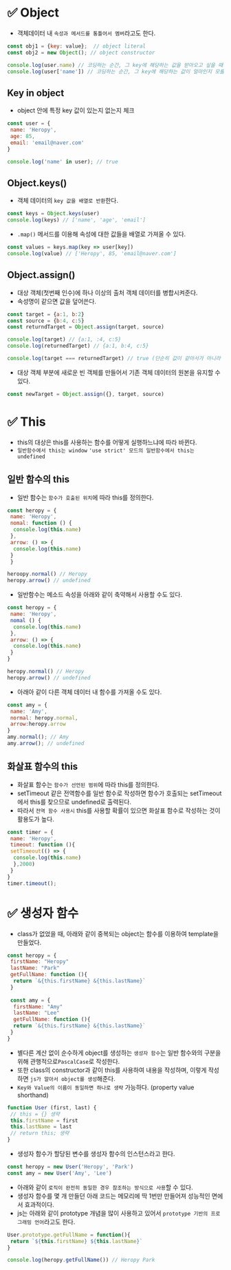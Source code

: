 # ✅ Object
* 객체데이터 내 `속성과 메서드를 통틀어서 멤버`라고도 한다.
```js
const obj1 = {key: value};  // object literal
const obj2 = new Object(); // object constructor
```
```js
console.log(user.name) // 코딩하는 순간, 그 key에 해당하는 값을 받아오고 싶을 때
console.log(user['name']) // 코딩하는 순간, 그 key에 해당하는 값이 얼마인지 모를 때
```
## Key in object
* object 안에 특정 key 값이 있는지 없는지 체크
```js
const user = {
 name: 'Heropy',
 age: 85,
 email: 'email@naver.com'
}
```
```js
console.log('name' in user); // true
```
## Object.keys()
* 객체 데이터의 `key 값을 배열로 반환`한다.
```js
const keys = Object.keys(user)
console.log(keys) // ['name', 'age', 'email']
```
* `.map()` 메서드를 이용해 속성에 대한 값들을 배열로 가져올 수 있다.
```js
const values = keys.map(key => user[key])
console.log(value) // ['Heropy', 85, 'email@naver.com']
```
## Object.assign()
* 대상 객체(첫번째 인수)에 하나 이상의 출처 객체 데이터를 병합시켜준다.
* 속성명이 같으면 값을 덮어쓴다.
```js
const target = {a:1, b:2}
const source = {b:4, c:5}
const returndTarget = Object.assign(target, source)

console.log(target) // {a:1, :4, c:5}
console.log(returnedTarget) // {a:1, b:4, c:5}

console.log(target === returnedTarget) // true (단순히 값이 같아서가 아니라 같은 메모리 주소를 바라보고 있다.)
```
* 대상 객체 부분에 새로운 빈 객체를 만들어서 기존 객체 데이터의 원본을 유지할 수 있다.
```js
const newTarget = Object.assign({}, target, source)
```
# ✅  This
* this의 대상은 this를 사용하는 함수를 어떻게 실행하느냐에 따라 바뀐다.
* `일반함수에서 this는 window` `'use strict' 모드의 일반함수에서 this는 undefined` 
## 일반 함수의 this
* 일반 함수는 `함수가 호출된 위치`에 따라 this를 정의한다.
```javascript
const heropy = {
 name: 'Heropy',
 nomal: function () {
  console.log(this.name)
 },
 arrow: () => {
  console.log(this.name)
 }
 }

heroopy.normal() // Heropy
heropy.arrow() // undefined
```
* 일반함수는 메소드 속성을 아래와 같이 축약해서 사용할 수도 있다.
```js
const heropy = {
 name: 'Heropy',
 nomal () {
  console.log(this.name)
 },
 arrow: () => {
  console.log(this.name)
 }
}

heropy.normal() // Heropy
heropy.arrow() // undefined
```
* 아래아 같이 다른 객체 데이터 내 함수를 가져올 수도 있다. 
```js
const amy = {
 name: 'Amy',
 normal: heropy.normal, 
 arrow:heropy.arrow
}
amy.normal(); // Amy
amy.arrow(); // undefined
```
## 화살표 함수의 this
* 화살표 함수는 `함수가 선언된 범위`에 따라 this를 정의한다.
* setTimeout 같은 전역함수를 일반 함수로 작성하면 함수가 호출되는 setTimeout에서 this를 찾으므로 undefined로 출력된다.
* 따라서 `전역 함수 사용시` this를 사용할 확률이 있으면 화살표 함수로 작성하는 것이 활용도가 높다.
```javascript
const timer = {
 name: 'Heropy',
 timeout: function (){
 setTimeout(() => {
  console.log(this.name)
  },2000)
 }
}
timer.timeout();
```


# ✅  생성자 함수
* class가 없었을 때, 아래와 같이 중복되는 object는 함수를 이용하여 template을 만들었다.
```js
const heropy = {
 firstName: "Heropy"
 lastName: "Park"
 getFullName: function (){
  return `&{this.firstName} &{this.lastName}`
 }
 
 const amy = {
  firstName: "Amy"
  lastName: "Lee"
  getFullName: function (){
  return `&{this.firstName} &{this.lastName}`
 }
}
```
* 별다른 계산 없이 순수하게 object를 생성하는 `생성자 함수`는 일반 함수와의 구분을 위해 관행적으로`PascalCase`로 작성한다.
* 또한 class의 constructor과 같이 this를 사용하여 내용을 작성하며, 이렇게 작성하면 `js가 알아서 object를 생성`해준다. 
* `Key와 Value의 이름이 동일하면 하나로 생략` 가능하다. (property value shorthand)
```js
function User (first, last) {
 // this = {} 생략
 this.firstName = first
 this.lastName = last
 // return this; 생략
}
```
* 생성자 함수가 할당된 변수를 생성자 함수의 인스턴스라고 한다.
```js
const heropy = new User('Heropy', 'Park')
const amy = new User('Amy', 'Lee')
```
* 아래와 같이 `로직이 완전히 동일한 경우 참조하는 방식으로 사용`할 수 있다.
* 생성자 함수를 몇 개 만들던 아래 코드는 메모리에 딱 1번만 만들어져 성능적인 면에서 효과적이다.
* js는 아래와 같이 prototype 개념을 많이 사용하고 있어서 `prototype 기반의 프로그래밍 언어`라고도 한다.
```js
User.prototype.getFullName = function(){
 return `${this.firstName} ${this.lastName}`
}

console.log(heropy.getFullName()) // Heropy Park
```
